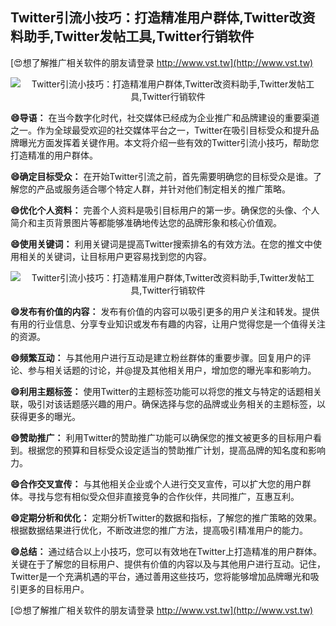 ## **Twitter引流小技巧：打造精准用户群体,Twitter改资料助手,Twitter发帖工具,Twitter行销软件**

[😍想了解推广相关软件的朋友请登录 http://www.vst.tw](http://www.vst.tw)

 <center><img src="https://vst.tw/MP4/tuiguang/png/4.png" alt="Twitter引流小技巧：打造精准用户群体,Twitter改资料助手,Twitter发帖工具,Twitter行销软件"></center>

**😄导语：**
在当今数字化时代，社交媒体已经成为企业推广和品牌建设的重要渠道之一。作为全球最受欢迎的社交媒体平台之一，Twitter在吸引目标受众和提升品牌曝光方面发挥着关键作用。本文将介绍一些有效的Twitter引流小技巧，帮助您打造精准的用户群体。

**😄确定目标受众：**
在开始Twitter引流之前，首先需要明确您的目标受众是谁。了解您的产品或服务适合哪个特定人群，并针对他们制定相关的推广策略。

**😄优化个人资料：**
完善个人资料是吸引目标用户的第一步。确保您的头像、个人简介和主页背景图片等都能够准确地传达您的品牌形象和核心价值观。

**😄使用关键词：**
利用关键词是提高Twitter搜索排名的有效方法。在您的推文中使用相关的关键词，让目标用户更容易找到您的内容。

 <center><img src="https://vst.tw/MP4/tuiguang/png/5.png" alt="Twitter引流小技巧：打造精准用户群体,Twitter改资料助手,Twitter发帖工具,Twitter行销软件"></center>

**😄发布有价值的内容：**
发布有价值的内容可以吸引更多的用户关注和转发。提供有用的行业信息、分享专业知识或发布有趣的内容，让用户觉得您是一个值得关注的资源。

**😄频繁互动：**
与其他用户进行互动是建立粉丝群体的重要步骤。回复用户的评论、参与相关话题的讨论，并@提及其他相关用户，增加您的曝光率和影响力。

**😄利用主题标签：**
使用Twitter的主题标签功能可以将您的推文与特定的话题相关联，吸引对该话题感兴趣的用户。确保选择与您的品牌或业务相关的主题标签，以获得更多的曝光。

**😄赞助推广：**
利用Twitter的赞助推广功能可以确保您的推文被更多的目标用户看到。根据您的预算和目标受众设定适当的赞助推广计划，提高品牌的知名度和影响力。

**😄合作交叉宣传：**
与其他相关企业或个人进行交叉宣传，可以扩大您的用户群体。寻找与您有相似受众但非直接竞争的合作伙伴，共同推广，互惠互利。

**😄定期分析和优化：**
定期分析Twitter的数据和指标，了解您的推广策略的效果。根据数据结果进行优化，不断改进您的推广方法，提高吸引精准用户的能力。

**😄总结：**
通过结合以上小技巧，您可以有效地在Twitter上打造精准的用户群体。关键在于了解您的目标用户、提供有价值的内容以及与其他用户进行互动。记住，Twitter是一个充满机遇的平台，通过善用这些技巧，您将能够增加品牌曝光和吸引更多的目标用户。

[😍想了解推广相关软件的朋友请登录 http://www.vst.tw](http://www.vst.tw)



